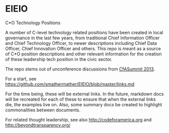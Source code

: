 EIEIO
=====

C*O Technology Positions

A number of C-level technology related positions have been created in local governance in the last few years, from traditional Chief Information Officer and Chief Technology Officer, to newer descriptions including Chief Data Officer, Chief Innovation Officer and others.  This repo is meant as a source of C*O position descriptions and other relevant information for the creation of these leadership tech position in the civic sector.

The repo stems out of unconference discussions from [CfASummit 2013](http://cfasummit.org/).

For a start, see https://github.com/smathermather/EIEIO/blob/master/links.md

For the time being, these will be external links.  In the future, markdown docs will be recreated for each of these to ensure that when the external links die, the examples live on.  Also, some summary docs be created to highlight commonalities between documents.

For related thought leadership, see also http://codeforamerica.org and http://beyondtransparency.org/
